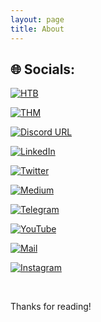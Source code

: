 ```yaml
---
layout: page
title: About
---
```






## 🌐 Socials:


[![HTB](https://img.shields.io/badge/-HackTheBox-000000?style=plastic&logo=hackthebox)](https://app.hackthebox.com/profile/668328) 

[![THM](https://img.shields.io/badge/-TryHackMe-000000?logo=tryhackme&logoColor=red&style=plastic)](https://tryhackme.com/p/Aftab700) 

[![Discord URL](https://img.shields.io/badge/-Discord-000000?logo=discord&style=plastic)](http://discordapp.com/users/759615120820928513) 

[![LinkedIn](https://img.shields.io/badge/-LinkedIn-000000?logo=linkedin&style=plastic)](https://linkedin.com/in/aftab-sama)

[![Twitter](https://img.shields.io/badge/-Twitter-000000?style=plastic&logo=Twitter)](https://twitter.com/AftabSama700) 

[![Medium](https://img.shields.io/badge/-Medium-000000?logo=medium&style=plastic)](https://medium.com/@Aftab700) 

[![Telegram](https://img.shields.io/badge/-Telegram-000000?style=plastic&logo=Telegram)](https://tttttt.me/Jack_Sparrow_1337) 

[![YouTube](https://img.shields.io/badge/-YouTube-000000?style=plastic&logo=YouTube&logoColor=FC2503)](https://youtube.com/@Aftab700) 

[![Mail](https://img.shields.io/badge/-Mail-000000?style=plastic&logo=gmail&logoColor=FC2503)](mailto:mrmr40873@gmail.com) 

[![Instagram](https://img.shields.io/badge/-Instagram-000000?style=plastic&logo=Instagram)](https://instagram.com/aftab__sama)



[](https://aftab700.github.io/Writeups/)
[](https://aftab700.github.io/DVWA-Writeup/) 
[](https://aftab700.github.io/Random-Stoic-Quotes)
[](https://www.instagram.com/aftab__sama)



<!--
<p class="message">
  Nothing to see here,
   for markdown testing purpose
</p>

{% highlight js %}
var adder = new Function("a", "b", "return a + b");

// Call the function
adder(2, 6);
// > 8
{% endhighlight %}

{% highlight python %}
name = "Jack"
print(f"Hi {name}")
{% endhighlight %} -->

<br>

Thanks for reading!
